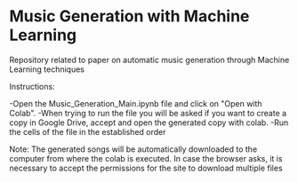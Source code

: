# Music Generation with Machine Learning
Repository related to paper on automatic music generation through Machine Learning techniques



Instructions:

-Open the Music_Generation_Main.ipynb file and click on "Open with Colab".
-When trying to run the file you will be asked if you want to create a copy in Google Drive, accept and open the generated copy with colab.
-Run the cells of the file in the established order


Note: The generated songs will be automatically downloaded to the computer from where the colab is executed. In case the browser asks, it is necessary to accept the permissions for the site to download multiple files
